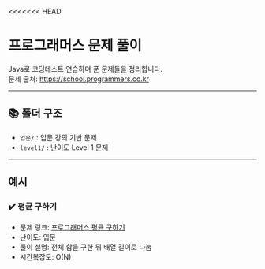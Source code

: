 <<<<<<< HEAD
# 프로그래머스 문제 풀이

Java로 코딩테스트 연습하며 푼 문제들을 정리합니다.  
문제 출처: https://school.programmers.co.kr

---

## 📚 폴더 구조

- `입문/` : 입문 강의 기반 문제
- `level1/` : 난이도 Level 1 문제

---

## 예시

### ✔️ 평균 구하기

- 문제 링크: [프로그래머스 평균 구하기](https://school.programmers.co.kr/learn/courses/30/lessons/12944)
- 난이도: 입문
- 풀이 설명: 전체 합을 구한 뒤 배열 길이로 나눔
- 시간복잡도: O(N)

